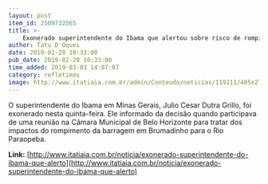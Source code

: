 ```yaml
---
layout: post
item_id: 2509732565
title: >-
    Exonerado superintendente do Ibama que alertou sobre risco de rompimento em Brumadinho
author: Tatu D'Oquei
date: 2019-02-28 10:33:00
pub_date: 2019-02-28 10:33:00
time_added: 2019-03-03 14:07:07
category: refletimos
image: http://www.itatiaia.com.br/admin/Conteudo/noticias/119211/405x270/barragem---foto-uarl.jpg
---
```


O superintendente do Ibama em Minas Gerais, Julio Cesar Dutra Grillo, foi exonerado nesta quinta-feira. Ele informado da decisão quando participava de uma reunião na Câmara Municipal de Belo Horizonte para tratar dos impactos do rompimento da barragem em Brumadinho para o Rio Paraopeba.

**Link:** [http://www.itatiaia.com.br/noticia/exonerado-superintendente-do-ibama-que-alerto](http://www.itatiaia.com.br/noticia/exonerado-superintendente-do-ibama-que-alerto)

